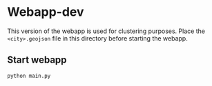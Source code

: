 # Webapp-dev

This version of the webapp is used for clustering purposes. Place the `<city>.geojson` file in this directory before starting the webapp.

## Start webapp
```
python main.py
```